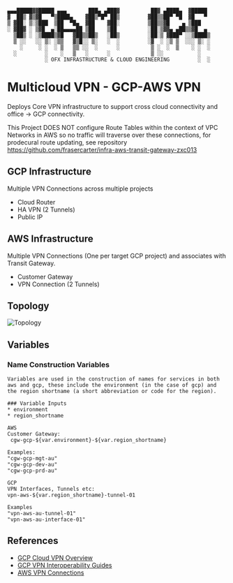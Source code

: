 
                                                                         
    ▄▄▄█████▓▓█████ ▄▄▄       ███▄ ▄███▓          ██▓ ▄████▄  ▓█████     
    ▓  ██▒ ▓▒▓█   ▀▒████▄    ▓██▒▀█▀ ██▒         ▓██▒▒██▀ ▀█  ▓█   ▀     
    ▒ ▓██░ ▒░▒███  ▒██  ▀█▄  ▓██    ▓██░         ▒██▒▒▓█    ▄ ▒███       
    ░ ▓██▓ ░ ▒▓█  ▄░██▄▄▄▄██ ▒██    ▒██          ░██░▒▓▓▄ ▄██▒▒▓█  ▄     
      ▒██▒ ░ ░▒████▒▓█   ▓██▒▒██▒   ░██▒         ░██░▒ ▓███▀ ░░▒████▒    
      ▒ ░░   ░░ ▒░ ░▒▒   ▓▒█░░ ▒░   ░  ░         ░▓  ░ ░▒ ▒  ░░░ ▒░ ░    
        ░     ░ ░  ░ ▒   ▒▒ ░░  ░      ░          ▒ ░  ░  ▒    ░ ░  ░    
      ░         ░    ░   ▒   ░      ░             ▒ ░░           ░       
                ░ OFX INFRASTRUCTURE & CLOUD ENGINEERING         ░  ░    
                                                                         
# Multicloud VPN - GCP-AWS VPN
Deploys Core VPN infrastructure to support cross cloud connectivity and office -> GCP connectivity.

This Project DOES NOT configure Route Tables within the context of VPC Networks in AWS so no traffic will traverse over these connections, for prodecural route updating, see repository [https://github.com/frasercarter/infra-aws-transit-gateway-zxc013 
](https://github.com/frasercarter/infra-aws-vpc-routing-lkj192)

## GCP Infrastructure
Multiple VPN Connections across multiple projects 
+ Cloud Router
+ HA VPN (2 Tunnels)
+ Public IP 

## AWS Infrastructure
Multiple VPN Connections (One per target GCP project) and associates with Transit Gateway.
+ Customer Gateway
+ VPN Connection (2 Tunnels)

## Topology

![Topology](https://raw.githubusercontent.com/frasercarter/infra-mc-vpn-aws_to_gcp-jhdo10/fraser/Network-VPN.jpg)

## Variables

   ### Name Construction Variables
    Variables are used in the construction of names for services in both aws and gcp, these include the environment (in the case of gcp) and the region shortname (a short abbreviation or code for the region).

    ### Variable Inputs
    * environment 
    * region_shortname
    
    AWS
    Customer Gateway:
     cgw-gcp-${var.environment}-${var.region_shortname}

    Examples:
    "cgw-gcp-mgt-au"
    "cgw-gcp-dev-au"
    "cgw-gcp-prd-au"

    GCP
    VPN Interfaces, Tunnels etc:
    vpn-aws-${var.region_shortname}-tunnel-01

    Examples
    "vpn-aws-au-tunnel-01"
    "vpn-aws-au-interface-01"

## References

*   [GCP Cloud VPN Overview](https://cloud.google.com/compute/docs/vpn/overview)
*   [GCP VPN Interoperability Guides](https://cloud.google.com/compute/docs/vpn/interop-guides)
*   [AWS VPN Connections](http://docs.aws.amazon.com/AmazonVPC/latest/UserGuide/vpn-connections.html)
